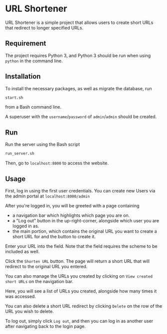 # URL Shortener

URL Shortener is a simple project that allows users to create short URLs that redirect to longer specified URLs.

## Requirement

The project requires Python 3, and Python 3 should be run when using `python` in  the command line.

## Installation

To install the necessary packages, as well as migrate the database, run 

```bash
start.sh
```
from a Bash command line.

A superuser with the `username`/`password` of `admin`/`admin` should be created.

## Run
Run the server using the Bash script

```bash
run_server.sh
```

Then, go to `localhost:8000` to access the website.

## Usage

First, log in using the first user credentials. You can create new Users via the admin portal at `localhost:8000/admin`

After you're logged in, you will be greeted with a page containing
- a navigation bar which highlights which page you are on.
- a "Log out" button in the up-right-corner, alongside which user you are logged in as.
- the main portion, which contains the original URL you want to create a short URL for and the button to create it.

Enter your URL into the field. Note that the field requires the scheme to be included as well.

Click the `Shorten URL` button. The page will return a short URL that will redirect to the original URL you entered.

You can also manage the URLs you created by clicking on `View created short URLs` on the navigation bar.

Here, you will see a list of URLs you created, alongside how many times it was accessed.

You can also delete a short URL redirect by clicking `Delete` on the row of the URL you wish to delete.

To log out, simply click `Log out`, and then you can log in as another user after navigating back to the login page.